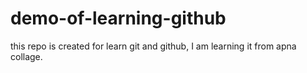 # demo-of-learning-github
this repo is created for learn git and github,
I am learning it from apna collage.
